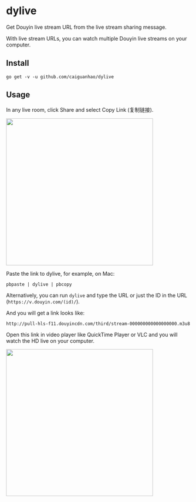 # dylive

Get Douyin live stream URL from the live stream sharing message.

With live stream URLs, you can watch multiple Douyin live streams on your computer.

## Install

```
go get -v -u github.com/caiguanhao/dylive
```

## Usage

In any live room, click Share and select Copy Link (复制链接).

<img src="https://user-images.githubusercontent.com/1284703/121233565-554aa580-c8c5-11eb-97bf-28f25d96057c.jpg" width="400" />

Paste the link to dylive, for example, on Mac:

```
pbpaste | dylive | pbcopy
```

Alternatively, you can run `dylive` and type the URL or just the ID in the URL (`https://v.douyin.com/(id)/`).

And you will get a link looks like:

```
http://pull-hls-f11.douyincdn.com/third/stream-000000000000000000.m3u8
```

Open this link in video player like QuickTime Player or VLC and you will watch the HD live on your computer.

<img src="https://user-images.githubusercontent.com/1284703/121235401-6c8a9280-c8c7-11eb-947a-6d3d0476ad2b.png" width="400" />
